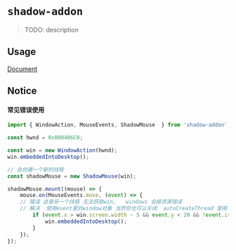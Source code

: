 # `shadow-addon`

> TODO: description

## Usage

[Document](./doc/index.html)

## Notice

#### 常见错误使用
```ts
import { WindowAction, MouseEvents, ShadowMouse  } from 'shadow-addon';

const hwnd = 0x000406C0;

const win = new WindowAction(hwnd);
win.embeddedIntoDesktop();

// 会创建一个新的线程
const shadowMouse = new ShadowMouse(win);

shadowMouse.mount((mouse) => {
	mouse.on(MouseEvents.move, (event) => {
	// 错误 这是另一个线程 无法获取win,   windows 会报资源错误 
	// 解决  使用event里的window对象 当然你也可以关闭  autoCreateThread 使用 worker_threads 
		if (event.x > win.screen.width - 5 && event.y < 20 && !event.isWindowBehind) {
			win.embeddedIntoDesktop();
		}
	});
});
```
